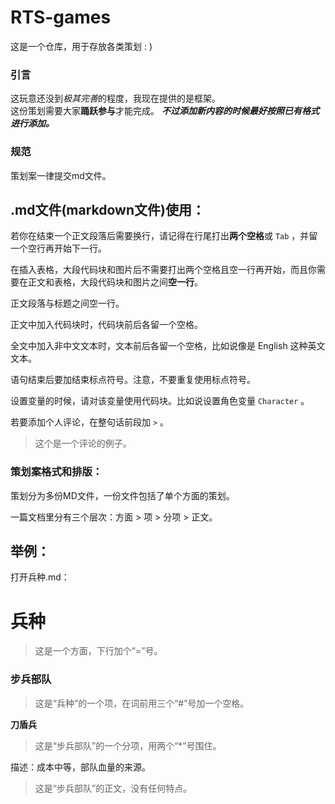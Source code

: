 RTS-games
=

这是一个仓库，用于存放各类策划 : ) 

### 引言  

这玩意还没到*极其完善*的程度，我现在提供的是框架。  
这份策划需要大家**踊跃参与**才能完成。 
***不过添加新内容的时候最好按照已有格式进行添加。*** 

### 规范  

策划案一律提交md文件。

## .md文件(markdown文件)使用：

若你在结束一个正文段落后需要换行，请记得在行尾打出**两个空格**或 `Tab` ，并留一个空行再开始下一行。  

在插入表格，大段代码块和图片后不需要打出两个空格且空一行再开始，而且你需要在正文和表格，大段代码块和图片之间**空一行**。   

正文段落与标题之间空一行。  

正文中加入代码块时，代码块前后各留一个空格。  

全文中加入非中文文本时，文本前后各留一个空格，比如说像是 English 这种英文文本。

语句结束后要加结束标点符号。注意，不要重复使用标点符号。  

设置变量的时候，请对该变量使用代码块。比如说设置角色变量 `Character` 。

若要添加个人评论，在整句话前段加 `>` 。  
>这个是一个评论的例子。 

### 策划案格式和排版：
策划分为多份MD文件，一份文件包括了单个方面的策划。  

一篇文档里分有三个层次：方面 > 项 > 分项 > 正文。  

## 举例：
打开兵种.md：

兵种
=
> 这是一个方面，下行加个“=”号。  

### 步兵部队
> 这是“兵种”的一个项，在词前用三个“#”号加一个空格。  

**刀盾兵**
> 这是“步兵部队”的一个分项，用两个“*”号围住。  

描述：成本中等，部队血量的来源。
> 这是“步兵部队”的正文，没有任何特点。
 
